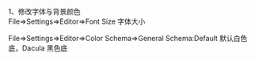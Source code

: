 1、修改字体与背景颜色 <br>
File=>Settings=>Editor=>Font
Size 字体大小

File=>Settings=>Editor=>Color Schema=>General
Schema:Default 默认白色底，Dacula 黑色底

